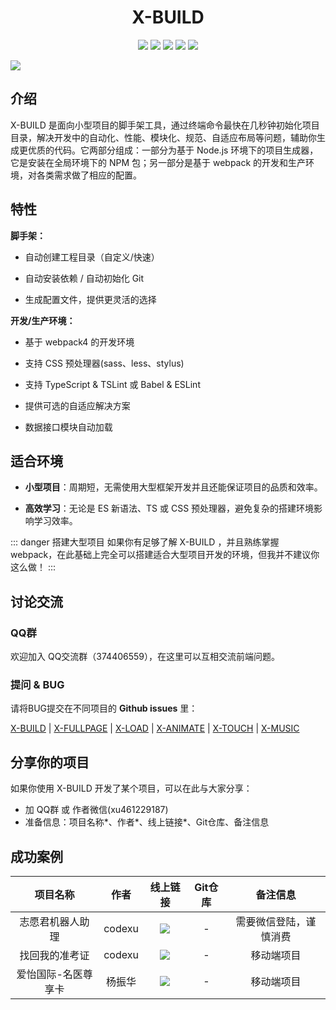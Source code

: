 <h1 align="center">X-BUILD</h1>
<p align="center">
  <a href="https://travis-ci.org/codexu/x-build"><img src="https://travis-ci.org/codexu/x-build.svg?branch=master" /></a>
  <a href="https://www.npmjs.com/package/x-build"><img src="https://img.shields.io/npm/v/x-build.svg" /></a>
  <a href="https://www.npmjs.com/package/x-build"><img src="https://img.shields.io/npm/dm/x-build.svg" /></a>
  <a href="https://github.com/codexu/x-build/blob/master/LICENSE"><img src="https://img.shields.io/github/license/mashape/apistatus.svg" /></a>
  <a href="https://github.com/codexu/x-build/"><img src="https://img.shields.io/github/stars/codexu/x-build.svg?style=social" /></a>
</p>

![](http://ww2.sinaimg.cn/large/006tNc79ly1g3yij4uah1g30rs0hzdnt.gif)

## 介绍

X-BUILD 是面向小型项目的脚手架工具，通过终端命令最快在几秒钟初始化项目目录，解决开发中的自动化、性能、模块化、规范、自适应布局等问题，辅助你生成更优质的代码。它两部分组成：一部分为基于 Node.js 环境下的项目生成器，它是安装在全局环境下的 NPM 包；另一部分是基于 webpack 的开发和生产环境，对各类需求做了相应的配置。

## 特性

**脚手架：**

- 自动创建工程目录（自定义/快速）

- 自动安装依赖 / 自动初始化 Git

- 生成配置文件，提供更灵活的选择

**开发/生产环境：**

- 基于 webpack4 的开发环境

- 支持 CSS 预处理器(sass、less、stylus)

- 支持 TypeScript & TSLint 或 Babel & ESLint

- 提供可选的自适应解决方案

- 数据接口模块自动加载

## 适合环境

- **小型项目**：周期短，无需使用大型框架开发并且还能保证项目的品质和效率。

- **高效学习**：无论是 ES 新语法、TS 或 CSS 预处理器，避免复杂的搭建环境影响学习效率。

::: danger 搭建大型项目
如果你有足够了解 X-BUILD ，并且熟练掌握 webpack，在此基础上完全可以搭建适合大型项目开发的环境，但我并不建议你这么做！
:::

## 讨论交流

### QQ群

欢迎加入 QQ交流群（374406559），在这里可以互相交流前端问题。

### 提问 & BUG

请将BUG提交在不同项目的 **Github issues** 里：

[X-BUILD](https://github.com/codexu/x-build/issues) |
[X-FULLPAGE](https://github.com/codexu/x-fullpage/issues) |
[X-LOAD](https://github.com/codexu/x-load/issues) |
[X-ANIMATE](https://github.com/codexu/x-animate/issues) |
[X-TOUCH](https://github.com/codexu/x-touch/issues) |
[X-MUSIC](https://github.com/codexu/x-music/issues)

## 分享你的项目

如果你使用 X-BUILD 开发了某个项目，可以在此与大家分享：

- 加 QQ群 或 作者微信(xu461229187)
- 准备信息：项目名称*、作者*、线上链接*、Git仓库、备注信息

## 成功案例

项目名称 | 作者 |  线上链接 | Git仓库 | 备注信息
:-: | :-: | :-: | :-: | :-:
志愿君机器人助理 | codexu | ![](http://ww3.sinaimg.cn/large/006tNc79ly1g4p4gs2z82j30280280mq.jpg) | - | 需要微信登陆，谨慎消费
找回我的准考证 | codexu | ![](http://ww2.sinaimg.cn/large/006tNc79ly1g4p4gc93ljj30280280ll.jpg) | - | 移动端项目
爱怡国际-名医尊享卡 | 杨振华 | ![](http://ww2.sinaimg.cn/large/006tNc79ly1g4p4fibu6lj30280280sh.jpg) | - | 移动端项目
